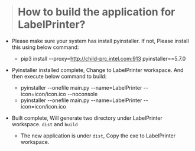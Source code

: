 >   # How to build the application for LabelPrinter?



- Please make sure your system has install pyinstaller. If not, Please install this using below command:

  - pip3 install --proxy=http://child-prc.intel.com:913 pyinstaller==5.7.0

  

- Pyinstaller installed complete,  Change to LabelPrinter workspace. And then execute below command to build:

  - pyinstaller --onefile main.py --name=LabelPrinter --icon=icon/icon.ico --noconsole
  - pyinstaller --onefile main.py --name=LabelPrinter --icon=icon/icon.ico 

  

- Built complete,  Will generate two directory under LabelPrinter workspace.   `dist` and `build`

  - The new application is under `dist`, Copy the exe to LabelPrinter workspace.
